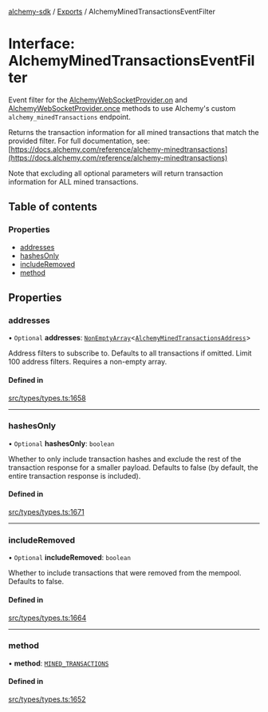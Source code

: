 [alchemy-sdk](../README.md) / [Exports](../modules.md) / AlchemyMinedTransactionsEventFilter

# Interface: AlchemyMinedTransactionsEventFilter

Event filter for the [AlchemyWebSocketProvider.on](../classes/AlchemyWebSocketProvider.md#on) and
[AlchemyWebSocketProvider.once](../classes/AlchemyWebSocketProvider.md#once) methods to use Alchemy's custom
`alchemy_minedTransactions` endpoint.

Returns the transaction information for all mined transactions that match the
provided filter. For full documentation, see:
[https://docs.alchemy.com/reference/alchemy-minedtransactions](https://docs.alchemy.com/reference/alchemy-minedtransactions)

Note that excluding all optional parameters will return transaction
information for ALL mined transactions.

## Table of contents

### Properties

- [addresses](AlchemyMinedTransactionsEventFilter.md#addresses)
- [hashesOnly](AlchemyMinedTransactionsEventFilter.md#hashesonly)
- [includeRemoved](AlchemyMinedTransactionsEventFilter.md#includeremoved)
- [method](AlchemyMinedTransactionsEventFilter.md#method)

## Properties

### addresses

• `Optional` **addresses**: [`NonEmptyArray`](../modules.md#nonemptyarray)<[`AlchemyMinedTransactionsAddress`](../modules.md#alchemyminedtransactionsaddress)\>

Address filters to subscribe to. Defaults to all transactions if omitted.
Limit 100 address filters. Requires a non-empty array.

#### Defined in

[src/types/types.ts:1658](https://github.com/alchemyplatform/alchemy-sdk-js/blob/dc20ee4/src/types/types.ts#L1658)

___

### hashesOnly

• `Optional` **hashesOnly**: `boolean`

Whether to only include transaction hashes and exclude the rest of the
transaction response for a smaller payload. Defaults to false (by default,
the entire transaction response is included).

#### Defined in

[src/types/types.ts:1671](https://github.com/alchemyplatform/alchemy-sdk-js/blob/dc20ee4/src/types/types.ts#L1671)

___

### includeRemoved

• `Optional` **includeRemoved**: `boolean`

Whether to include transactions that were removed from the mempool.
Defaults to false.

#### Defined in

[src/types/types.ts:1664](https://github.com/alchemyplatform/alchemy-sdk-js/blob/dc20ee4/src/types/types.ts#L1664)

___

### method

• **method**: [`MINED_TRANSACTIONS`](../enums/AlchemySubscription.md#mined_transactions)

#### Defined in

[src/types/types.ts:1652](https://github.com/alchemyplatform/alchemy-sdk-js/blob/dc20ee4/src/types/types.ts#L1652)
